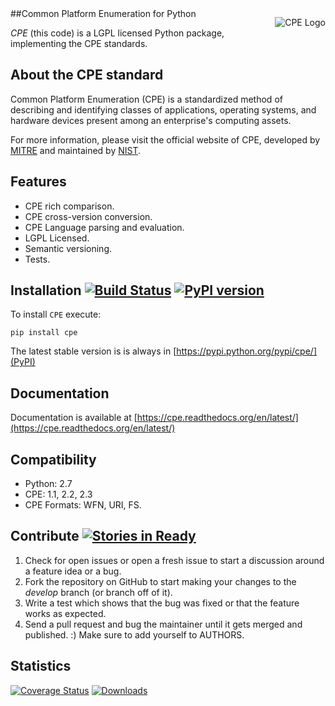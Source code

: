 <p align="center" style="float:right;"><img src="http://cpe.mitre.org/images/cpe_logo.gif" alt="CPE Logo" /> </p>
##Common Platform Enumeration for Python


*CPE* (this code) is a LGPL licensed Python package, implementing the
CPE standards.




About the CPE standard
----------------------

Common Platform Enumeration (CPE) is a standardized method of describing
and identifying classes of applications, operating systems, and hardware
devices present among an enterprise's computing assets.

For more information, please visit the official website of CPE,
developed by [MITRE](http://cpe.mitre.org/) and maintained by
[NIST](http://nvd.nist.gov/cpe.cfm).


Features
--------

- CPE rich comparison.
- CPE cross-version conversion.
- CPE Language parsing and evaluation.
- LGPL Licensed.
- Semantic versioning.
- Tests.


Installation [![Build Status](https://travis-ci.org/galindale/cpe.png)](https://travis-ci.org/galindale/cpe) [![PyPI version](https://badge.fury.io/py/cpe.png)](http://badge.fury.io/py/cpe)
------------

To install `CPE` execute:

    pip install cpe

The latest stable version is is always in [https://pypi.python.org/pypi/cpe/](PyPI)


Documentation
-------------

Documentation is available at [https://cpe.readthedocs.org/en/latest/](https://cpe.readthedocs.org/en/latest/)


Compatibility
-------------

- Python: 2.7
- CPE: 1.1, 2.2, 2.3
- CPE Formats: WFN, URI, FS.


Contribute [![Stories in Ready](https://badge.waffle.io/galindale/cpe.png?label=ready&title=Ready)](https://waffle.io/galindale/cpe)
----------


1. Check for open issues or open a fresh issue to start a discussion
   around a feature idea or a bug.
2. Fork the repository on GitHub to start making your changes to the
   *develop* branch (or branch off of it).
3. Write a test which shows that the bug was fixed or that the feature
   works as expected.
4. Send a pull request and bug the maintainer until it gets merged and
   published. :) Make sure to add yourself to AUTHORS.


Statistics
----------

[![Coverage Status](https://coveralls.io/repos/galindale/cpe/badge.png)](https://coveralls.io/r/galindale/cpe)
[![Downloads](https://pypip.in/d/cpe/badge.png)](https://crate.io/packages/cpe)
